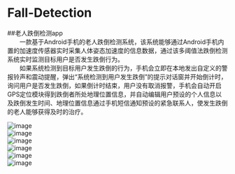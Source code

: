 # Fall-Detection
##老人跌倒检测app<br> 
　　一款基于Android手机的老人跌倒检测系统，该系统能够通过Android手机内置的加速度传感器实时采集人体姿态加速度的信息数据，通过该多阈值法跌倒检测系统实时监测目标用户是否发生跌倒行为。<br> 
　　如果系统检测到目标用户发生跌倒的行为，手机会立即在本地发出自定义的警报铃声和震动提醒，弹出“系统检测到用户发生跌倒”的提示对话窗并开始倒计时，询问用户是否发生跌倒，如果倒计时结束，用户没有取消报警，手机会自动开启GPS定位模块得到跌倒者所处地理位置信息，并自动编辑用户预设的个人信息以及跌倒发生时间、地理位置信息通过手机短信通知预设的紧急联系人，使发生跌倒的老人能够获得及时的治疗。<br> 

![image](https://github.com/lwxShawn/Fall-Detection/raw/master/image/1.png)<br> 
![image](https://github.com/lwxShawn/Fall-Detection/raw/master/image/2.png)<br> 
![image](https://github.com/lwxShawn/Fall-Detection/raw/master/image/3.png)<br> 
![image](https://github.com/lwxShawn/Fall-Detection/raw/master/image/4.png)<br> 
![image](https://github.com/lwxShawn/Fall-Detection/raw/master/image/5.png)<br> 
![image](https://github.com/lwxShawn/Fall-Detection/raw/master/image/6.png)<br> 
